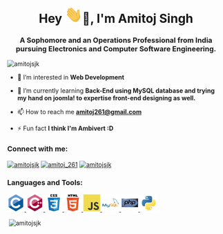 <h1 align="center">Hey <img src="https://raw.githubusercontent.com/ABSphreak/ABSphreak/master/gifs/Hi.gif" width="40px">👋, I'm Amitoj Singh</h1>

<h3 align="center">A Sophomore and an Operations Professional from India pursuing Electronics and Computer Software Engineering.</h3>

<p align="left"> <img src="https://komarev.com/ghpvc/?username=amitojsjk&label=Profile%20views&color=0e75b6&style=flat" alt="amitojsjk" /> </p>

- 🔭 I’m interested in **Web Development**

- 🌱 I’m currently learning **Back-End using MySQL database and trying my hand on joomla! to expertise front-end designing as well.**

- 📫 How to reach me **amitoj261@gmail.com**

- ⚡ Fun fact **I think I'm Ambivert :D**

<h3 align="left">Connect with me:</h3>
<p align="left">
<a href="https://linkedin.com/in/amitojsjk" target="blank"><img align="center" src="https://raw.githubusercontent.com/rahuldkjain/github-profile-readme-generator/master/src/images/icons/Social/linked-in-alt.svg" alt="amitojsjk" height="30" width="40" /></a>
<a href="https://instagram.com/amitoj_261" target="blank"><img align="center" src="https://raw.githubusercontent.com/rahuldkjain/github-profile-readme-generator/master/src/images/icons/Social/instagram.svg" alt="amitoj_261" height="30" width="40" /></a>
<a href="https://www.hackerrank.com/amitojsjk" target="blank"><img align="center" src="https://raw.githubusercontent.com/rahuldkjain/github-profile-readme-generator/master/src/images/icons/Social/hackerrank.svg" alt="amitojsjk" height="30" width="40" /></a>
</p>

<h3 align="left">Languages and Tools:</h3>
<p align="left"> <a href="https://www.cprogramming.com/" target="_blank"> <img src="https://raw.githubusercontent.com/devicons/devicon/master/icons/c/c-original.svg" alt="c" width="40" height="40"/> </a> <a href="https://www.w3schools.com/cpp/" target="_blank"> <img src="https://raw.githubusercontent.com/devicons/devicon/master/icons/cplusplus/cplusplus-original.svg" alt="cplusplus" width="40" height="40"/> </a> <a href="https://www.w3schools.com/css/" target="_blank"> <img src="https://raw.githubusercontent.com/devicons/devicon/master/icons/css3/css3-original-wordmark.svg" alt="css3" width="40" height="40"/> </a> <a href="https://www.w3.org/html/" target="_blank"> <img src="https://raw.githubusercontent.com/devicons/devicon/master/icons/html5/html5-original-wordmark.svg" alt="html5" width="40" height="40"/> </a> <a href="https://developer.mozilla.org/en-US/docs/Web/JavaScript" target="_blank"> <img src="https://raw.githubusercontent.com/devicons/devicon/master/icons/javascript/javascript-original.svg" alt="javascript" width="40" height="40"/> </a> <a href="https://www.mysql.com/" target="_blank"> <img src="https://raw.githubusercontent.com/devicons/devicon/master/icons/mysql/mysql-original-wordmark.svg" alt="mysql" width="40" height="40"/> </a> <a href="https://www.php.net" target="_blank"> <img src="https://raw.githubusercontent.com/devicons/devicon/master/icons/php/php-original.svg" alt="php" width="40" height="40"/> </a> <a href="https://www.python.org" target="_blank"> <img src="https://raw.githubusercontent.com/devicons/devicon/master/icons/python/python-original.svg" alt="python" width="40" height="40"/> </a> </p>

<p>&nbsp;<img align="center" src="https://github-readme-stats.vercel.app/api?username=amitojsjk&show_icons=true&locale=en" alt="amitojsjk" /></p>
 
